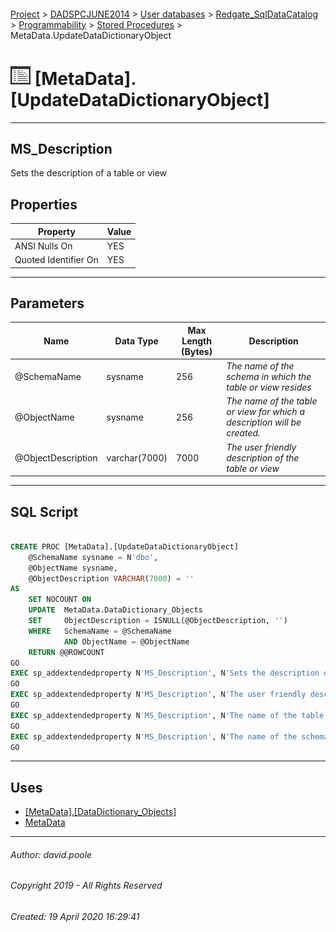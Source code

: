 #### 

[Project](../../../../../index.md) > [DADSPCJUNE2014](../../../../index.md) > [User databases](../../../index.md) > [Redgate_SqlDataCatalog](../../index.md) > [Programmability](../index.md) > [Stored Procedures](Stored_Procedures.md) > MetaData.UpdateDataDictionaryObject

# ![Stored Procedures](../../../../../Images/StoredProcedure32.png) [MetaData].[UpdateDataDictionaryObject]

---

## <a name="#description"></a>MS_Description

Sets the description of a table or view

## <a name="#properties"></a>Properties

| Property | Value |
|---|---|
| ANSI Nulls On | YES |
| Quoted Identifier On | YES |


---

## <a name="#parameters"></a>Parameters

| Name | Data Type | Max Length (Bytes) | Description |
|---|---|---|---|
| @SchemaName | sysname | 256 | _The name of the schema in which the table or view resides_ |
| @ObjectName | sysname | 256 | _The name of the table or view for which a description will be created._ |
| @ObjectDescription | varchar(7000) | 7000 | _The user friendly description of the table or view_ |


---

## <a name="#sqlscript"></a>SQL Script

```sql

CREATE PROC [MetaData].[UpdateDataDictionaryObject]
    @SchemaName sysname = N'dbo',
    @ObjectName sysname, 
    @ObjectDescription VARCHAR(7000) = '' 
AS 
    SET NOCOUNT ON
    UPDATE  MetaData.DataDictionary_Objects
    SET     ObjectDescription = ISNULL(@ObjectDescription, '')
    WHERE   SchemaName = @SchemaName
            AND ObjectName = @ObjectName
    RETURN @@ROWCOUNT
GO
EXEC sp_addextendedproperty N'MS_Description', N'Sets the description of a table or view', 'SCHEMA', N'MetaData', 'PROCEDURE', N'UpdateDataDictionaryObject', NULL, NULL
GO
EXEC sp_addextendedproperty N'MS_Description', N'The user friendly description of the table or view', 'SCHEMA', N'MetaData', 'PROCEDURE', N'UpdateDataDictionaryObject', 'PARAMETER', N'@ObjectDescription'
GO
EXEC sp_addextendedproperty N'MS_Description', N'The name of the table or view for which a description will be created.', 'SCHEMA', N'MetaData', 'PROCEDURE', N'UpdateDataDictionaryObject', 'PARAMETER', N'@ObjectName'
GO
EXEC sp_addextendedproperty N'MS_Description', N'The name of the schema in which the table or view resides', 'SCHEMA', N'MetaData', 'PROCEDURE', N'UpdateDataDictionaryObject', 'PARAMETER', N'@SchemaName'
GO

```


---

## <a name="#uses"></a>Uses

* [[MetaData].[DataDictionary_Objects]](../../Tables/DataDictionary_Objects.md)
* [MetaData](../../Security/Schemas/MetaData.md)


---

###### Author:  david.poole

###### Copyright 2019 - All Rights Reserved

###### Created: 19 April 2020 16:29:41

